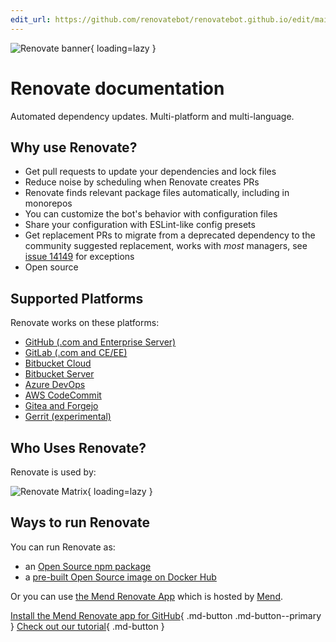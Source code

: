 ```yaml
---
edit_url: https://github.com/renovatebot/renovatebot.github.io/edit/main/src/index.md
---
```


![Renovate banner](https://app.renovatebot.com/images/whitesource_renovate_660_220.jpg){ loading=lazy }

# Renovate documentation

Automated dependency updates.
Multi-platform and multi-language.

## Why use Renovate?

- Get pull requests to update your dependencies and lock files
- Reduce noise by scheduling when Renovate creates PRs
- Renovate finds relevant package files automatically, including in monorepos
- You can customize the bot's behavior with configuration files
- Share your configuration with ESLint-like config presets
- Get replacement PRs to migrate from a deprecated dependency to the community suggested replacement, works with _most_ managers, see [issue 14149](https://github.com/renovatebot/renovate/issues/14149) for exceptions
- Open source

## Supported Platforms

Renovate works on these platforms:

- [GitHub (.com and Enterprise Server)](modules/platform/github/index.md)
- [GitLab (.com and CE/EE)](modules/platform/gitlab/index.md)
- [Bitbucket Cloud](modules/platform/bitbucket/index.md)
- [Bitbucket Server](modules/platform/bitbucket-server/index.md)
- [Azure DevOps](modules/platform/azure/index.md)
- [AWS CodeCommit](modules/platform/codecommit/index.md)
- [Gitea and Forgejo](modules/platform/gitea/index.md)
- [Gerrit (experimental)](modules/platform/gerrit/index.md)

## Who Uses Renovate?

Renovate is used by:

![Renovate Matrix](https://app.renovatebot.com/images/matrix.png){ loading=lazy }

## Ways to run Renovate

You can run Renovate as:

- an [Open Source npm package](https://www.npmjs.com/package/renovate)
- a [pre-built Open Source image on Docker Hub](https://hub.docker.com/r/renovate/renovate)

Or you can use [the Mend Renovate App](https://github.com/marketplace/renovate) which is hosted by [Mend](https://www.mend.io/).

[Install the Mend Renovate app for GitHub](https://github.com/marketplace/renovate){ .md-button .md-button--primary }
[Check out our tutorial](https://github.com/renovatebot/tutorial){ .md-button }
